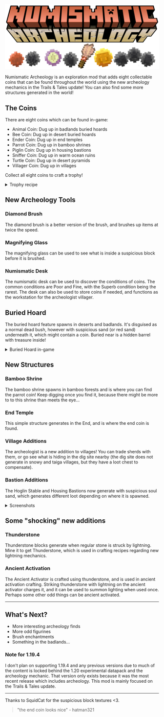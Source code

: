 ![Numismatic Archeology logo stylized in Minecraft font with coins below][logo]

Numismatic Archeology is an exploration mod that adds eight collectable coins that can be found throughout the world using the new archeology mechanics in the Trails & Tales update! You can also find some more structures generated in the world!

## The Coins

There are eight coins which can be found in-game:
* Animal Coin: Dug up in badlands buried hoards
* Bee Coin: Dug up in desert buried hoards
* Ender Coin: Dug up in end temples
* Parrot Coin: Dug up in bamboo shrines
* Piglin Coin: Dug up in housing bastions
* Sniffer Coin: Dug up in warm ocean ruins
* Turtle Coin: Dug up in desert pyramids
* Villager Coin: Dug up in villages

Collect all eight coins to craft a trophy!

<details>
<summary>Trophy recipe</summary>
The coins have to be in alphabetical order, otherwise it won't work.

![Minecraft recipe showing eight coins surrounding a gold block][trophy_recipe]
</details>

## New Archeology Tools

### Diamond Brush

The diamond brush is a better version of the brush, and brushes up items at twice the speed.

### Magnifying Glass

The magnifying glass can be used to see what is inside a suspicious block before it is brushed.

### Numismatic Desk

The numismatic desk can be used to discover the conditions of coins. The common conditions are Poor and Fine, with the Superb condition being the rarest. The desk can also be used to store coins if needed, and functions as the workstation for the archeologist villager.

## Buried Hoard

The buried hoard feature spawns in deserts and badlands. It's disguised as a normal dead bush, however with suspicious sand (or red sand) underneath it, which might contain a coin. Buried near is a hidden barrel with treasure inside!

<details>
<summary>Buried Hoard in-game</summary>

![Minecraft player uses a brush on suspicious sand, finding a diamond][buried_hoard_1]
![Minecraft player digs sand and finds a barrel with treasure inside][buried_hoard_2]
</details>



## New Structures

### Bamboo Shrine

The bamboo shrine spawns in bamboo forests and is where you can find the parrot coin! Keep digging once you find it, because there might be more to to this shrine than meets the eye...

### End Temple

This simple structure generates in the End, and is where the end coin is found.

### Village Additions

The archeologist is a new addition to villages! You can trade sherds with them, or go see what is hiding in the dig site nearby (the dig site does not generate in snowy and taiga villages, but they have a loot chest to compensate).

### Bastion Additions

The Hoglin Stable and Housing Bastions now generate with suspicious soul sand, which generates different loot depending on where it is spawned. 

<details>
<summary>Screenshots</summary>
The piglin coin can only be found in the center of housing bastions.

![A piglin coin beside some nether wart growing on suspicious sand in a bastion][bastion_housing]
![A diamond shovel and brush next to some dug up soul sand in a bastion][bastion_garden]
![Some suspicious soul sand in a bastion, with a baby hoglin in the background][bastion_stable]
</details>

## Some "shocking" new additions

### Thunderstone

Thunderstone blocks generate when regular stone is struck by lightning. Mine it to get Thunderstone, which is used in crafting recipes regarding new lightning mechanics.

### Ancient Activation

The Ancient Activator is crafted using thunderstone, and is used in ancient activation crafting. Striking thunderstone with lightning on the ancient activator charges it, and it can be used to summon lighting when used once. Perhaps some other odd things can be ancient activated.
***

## What's Next?

* More interesting archeology finds
* More odd figurines
* Brush enchantments
* Something in the badlands...

### Note for 1.19.4

I don't plan on supporting 1.19.4 and any previous versions due to much of the content is locked behind the 1.20 experimental datapack and the archeology mechanic. That version only exists because it was the most recent release which includes archeology. This mod is mainly focused on the Trails & Tales update.

***

Thanks to SquidCat for the suspicious block textures <3.
> "the end coin looks nice" - hatman321

[logo]: https://raw.githubusercontent.com/eman7blue/numismatic-archeology/1.19/assets/numis_arch_logo_modified.png "Numismatic Archeology"
[trophy_recipe]: https://raw.githubusercontent.com/eman7blue/numismatic-archeology/1.19/assets/trophy_recipe.png "Now let's see Paul Allen's Coin Collecting Trophy"
[buried_hoard_1]: https://raw.githubusercontent.com/eman7blue/numismatic-archeology/1.19/assets/buried_hoard_1.gif "Wow a diamond!"
[buried_hoard_2]: https://raw.githubusercontent.com/eman7blue/numismatic-archeology/1.19/assets/buried_hoard_2.gif "That's it? An emerald and some gold? Man, what a gyp."
[bastion_housing]: https://raw.githubusercontent.com/eman7blue/numismatic-archeology/1.19/assets/bastion_housing.png "Also nether wart can grow on the sussy soul sand"
[bastion_garden]: https://raw.githubusercontent.com/eman7blue/numismatic-archeology/1.19/assets/bastion_garden.png "The bastion garden sometimes generates in the housing units bastion"
[bastion_stable]: https://raw.githubusercontent.com/eman7blue/numismatic-archeology/1.19/assets/bastion_stable.png "Did you know that soul sand naturally generates in hoglin stable bastions?"
